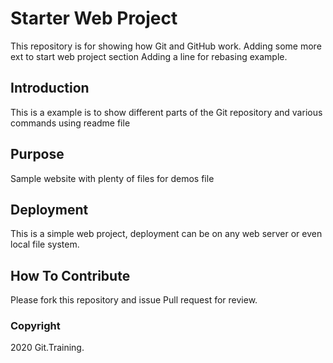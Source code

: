 # Starter Web Project

This repository is for showing how Git and GitHub work.
Adding some more ext to start web project section
Adding a line for rebasing example.

## Introduction

This is a example is to show different parts of the Git repository and various commands using readme file

## Purpose

Sample website with plenty of files for demos file

## Deployment

This is a simple web project, deployment can be on any web server or even local file system.

## How To Contribute

Please fork this repository and issue Pull request for review.

### Copyright

2020 Git.Training.